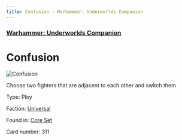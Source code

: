 ```yaml
---
title: Confusion - Warhammer: Underworlds Companion
---
```


### [Warhammer: Underworlds Companion](https://guidokessels.github.io/wh-underworlds)

  

# Confusion

![Confusion](https://warhammerunderworlds.com/wp-content/uploads/sites/6/2017/12/311_ENG-Confusion.png)

Choose two fighters that are adjacent to each other and switch them

Type: Ploy

Faction: [Universal](https://guidokessels.github.io/wh-underworlds/factions/universal)

Found in: [Core Set](https://guidokessels.github.io/wh-underworlds/locations/core-set)

Card number: 311
